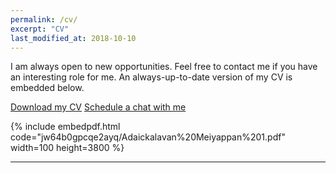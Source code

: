 ```yaml
---
permalink: /cv/
excerpt: "CV"
last_modified_at: 2018-10-10
---
```


I am always open to new opportunities. Feel free to contact me if you have an interesting role for me. An always-up-to-date version of my CV is embedded below.  

<a href="https://www.dropbox.com/s/jw64b0gpcqe2ayq/Adaickalavan%20Meiyappan%201.pdf?dl=1" class="btn btn--info">Download my CV</a>  <a href="/calendar/" target="_blank" class="btn btn--info">Schedule a chat with me</a>

{% include embedpdf.html code="jw64b0gpcqe2ayq/Adaickalavan%20Meiyappan%201.pdf" width=100 height=3800 %}

---
